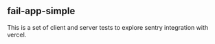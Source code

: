 ## fail-app-simple

This is a set of client and server tests to explore sentry integration with vercel.